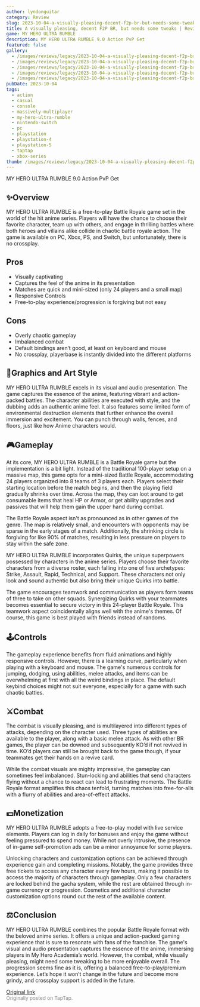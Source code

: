 ```yaml
---
author: lyndonguitar
category: Review
slug: 2023-10-04-a-visually-pleasing-decent-f2p-br-but-needs-some-tweaks-review-my-hero-ultra-rumble
title: A visually pleasing, decent F2P BR, but needs some tweaks | Review - MY HERO ULTRA RUMBLE
game: MY HERO ULTRA RUMBLE
description: MY HERO ULTRA RUMBLE 9.0 Action PvP Get
featured: false
gallery:
  - /images/reviews/legacy/2023-10-04-a-visually-pleasing-decent-f2p-br-but-needs-some-tweaks--review---my-hero-ultra-rumble-0.avif
  - /images/reviews/legacy/2023-10-04-a-visually-pleasing-decent-f2p-br-but-needs-some-tweaks--review---my-hero-ultra-rumble-1.avif
  - /images/reviews/legacy/2023-10-04-a-visually-pleasing-decent-f2p-br-but-needs-some-tweaks--review---my-hero-ultra-rumble-2.avif
  - /images/reviews/legacy/2023-10-04-a-visually-pleasing-decent-f2p-br-but-needs-some-tweaks--review---my-hero-ultra-rumble-3.avif
  - /images/reviews/legacy/2023-10-04-a-visually-pleasing-decent-f2p-br-but-needs-some-tweaks--review---my-hero-ultra-rumble-4.avif
pubDate: 2023-10-04
tags:
  - action
  - casual
  - console
  - massively-multiplayer
  - my-hero-ultra-rumble
  - nintendo-switch
  - pc
  - playstation
  - playstation-4
  - playstation-5
  - taptap
  - xbox-series
thumb: /images/reviews/legacy/2023-10-04-a-visually-pleasing-decent-f2p-br-but-needs-some-tweaks--review---my-hero-ultra-rumble-0.avif
---
```


MY HERO ULTRA RUMBLE
9.0
Action
PvP
Get


## ✨Overview
MY HERO ULTRA RUMBLE is a free-to-play Battle Royale game set in the world of the hit anime series. Players will have the chance to choose their favorite character, team up with others, and engage in thrilling battles where both heroes and villains alike collide in chaotic battle royale action. The game is available on PC, Xbox, PS, and Switch, but unfortunately, there is no crossplay.




## Pros
- Visually captivating
- Captures the feel of the anime in its presentation
- Matches are quick and mini-sized (only 24 players and a small map)
- Responsive Controls
- Free-to-play experience/progression is forgiving but not easy




## Cons
- Overly chaotic gameplay
- Imbalanced combat
- Default bindings aren’t good, at least on keyboard and mouse
- No crossplay, playerbase is instantly divided into the different platforms



## 🎨Graphics and Art Style
MY HERO ULTRA RUMBLE excels in its visual and audio presentation. The game captures the essence of the anime, featuring vibrant and action-packed battles. The character abilities are executed with style, and the dubbing adds an authentic anime feel. It also features some limited form of environmental destruction elements that further enhance the overall immersion and excitement. You can punch through walls, fences, and floors, just like how Anime characters would.


## 🎮Gameplay
At its core, MY HERO ULTRA RUMBLE is a Battle Royale game but the implementation is a bit light. Instead of the traditional 100-player setup on a massive map, this game opts for a mini-sized Battle Royale, accommodating 24 players organized into 8 teams of 3 players each. Players select their starting location before the match begins, and then the playing field gradually shrinks over time. Across the map, they can loot around to get consumable items that heal HP or Armor, or get ability upgrades and passives that will help them gain the upper hand during combat.

The Battle Royale aspect isn't as pronounced as in other games of the genre. The map is relatively small, and encounters with opponents may be sparse in the early stages of a match. Additionally, the shrinking circle is forgiving for like 90% of matches, resulting in less pressure on players to stay within the safe zone.

MY HERO ULTRA RUMBLE incorporates Quirks, the unique superpowers possessed by characters in the anime series. Players choose their favorite characters from a diverse roster, each falling into one of five archetypes: Strike, Assault, Rapid, Technical, and Support. These characters not only look and sound authentic but also bring their unique Quirks into battle.

The game encourages teamwork and communication as players form teams of three to take on other squads. Synergizing Quirks with your teammates becomes essential to secure victory in this 24-player Battle Royale. This teamwork aspect coincidentally aligns well with the anime's themes. Of course, this game is best played with friends instead of randoms.


## 🕹Controls
The gameplay experience benefits from fluid animations and highly responsive controls. However, there is a learning curve, particularly when playing with a keyboard and mouse. The game's numerous controls for jumping, dodging, using abilities, melee attacks, and items can be overwhelming at first with all the weird bindings in place. The default keybind choices might not suit everyone, especially for a game with such chaotic battles.


## ⚔️Combat
The combat is visually pleasing, and is multilayered into different types of attacks, depending on the character used. Three types of abilities are available to the player, along with a basic melee attack. As with other BR games, the player can be downed and subsequently KO’d if not revived in time. KO’d players can still be brought back to the game though, if your teammates get their hands on a revive card.

While the combat visuals are mighty impressive, the gameplay can sometimes feel imbalanced. Stun-locking and abilities that send characters flying without a chance to react can lead to frustrating moments. The Battle Royale format amplifies this chaos tenfold, turning matches into free-for-alls with a flurry of abilities and area-of-effect attacks.


## 💵Monetization
MY HERO ULTRA RUMBLE adopts a free-to-play model with live service elements. Players can log in daily for bonuses and enjoy the game without feeling pressured to spend money. While not overly intrusive, the presence of in-game self-promotion ads can be a minor annoyance for some players.

Unlocking characters and customization options can be achieved through experience gain and completing missions. Notably, the game provides three free tickets to access any character every few hours, making it possible to access the majority of characters through gameplay. Only a few characters are locked behind the gacha system, while the rest are obtained through in-game currency or progression. Cosmetics and additional character customization options round out the rest of the available content.


## ⚖️Conclusion
MY HERO ULTRA RUMBLE combines the popular Battle Royale format with the beloved anime series. It offers a unique and action-packed gaming experience that is sure to resonate with fans of the franchise. The game's visual and audio presentation captures the essence of the anime, immersing players in My Hero Academia’s world. However, the combat, while visually pleasing, might need some tweaking to be more enjoyable overall. The progression seems fine as it is, offering a balanced free-to-play/premium experience. Let’s hope it won’t change in the future and become more grindy, and crossplay support is added in the future.

[Original link](https://www.taptap.io/post/6389197)<br><span style="font-size: 0.95em; color: #888;">Originally posted on TapTap.</span>